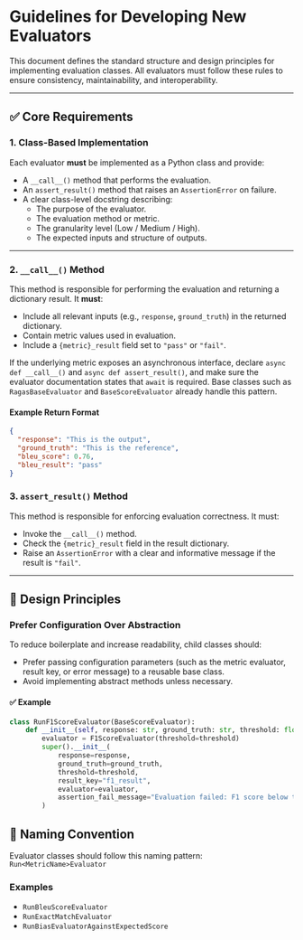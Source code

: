 # Guidelines for Developing New Evaluators

This document defines the standard structure and design principles for implementing evaluation classes. All evaluators must follow these rules to ensure consistency, maintainability, and interoperability.

---

## ✅ Core Requirements

### 1. Class-Based Implementation

Each evaluator **must** be implemented as a Python class and provide:

- A `__call__()` method that performs the evaluation.
- An `assert_result()` method that raises an `AssertionError` on failure.
- A clear class-level docstring describing:
  - The purpose of the evaluator.
  - The evaluation method or metric.
  - The granularity level (Low / Medium / High).
  - The expected inputs and structure of outputs.

---

### 2. `__call__()` Method

This method is responsible for performing the evaluation and returning a dictionary result. It **must**:

- Include all relevant inputs (e.g., `response`, `ground_truth`) in the returned dictionary.
- Contain metric values used in evaluation.
- Include a `{metric}_result` field set to `"pass"` or `"fail"`.

If the underlying metric exposes an asynchronous interface, declare `async def __call__()` and `async def assert_result()`, and make sure the evaluator documentation states that `await` is required. Base classes such as `RagasBaseEvaluator` and `BaseScoreEvaluator` already handle this pattern.

#### Example Return Format

```json
{
  "response": "This is the output",
  "ground_truth": "This is the reference",
  "bleu_score": 0.76,
  "bleu_result": "pass"
}
```
### 3. `assert_result()` Method

This method is responsible for enforcing evaluation correctness. It must:

- Invoke the `__call__()` method.
- Check the `{metric}_result` field in the result dictionary.
- Raise an `AssertionError` with a clear and informative message if the result is `"fail"`.

---

## 🔧 Design Principles

### Prefer Configuration Over Abstraction

To reduce boilerplate and increase readability, child classes should:

- Prefer passing configuration parameters (such as the metric evaluator, result key, or error message) to a reusable base class.
- Avoid implementing abstract methods unless necessary.

#### ✅ Example

```python
class RunF1ScoreEvaluator(BaseScoreEvaluator):
    def __init__(self, response: str, ground_truth: str, threshold: float):
        evaluator = F1ScoreEvaluator(threshold=threshold)
        super().__init__(
            response=response,
            ground_truth=ground_truth,
            threshold=threshold,
            result_key="f1_result",
            evaluator=evaluator,
            assertion_fail_message="Evaluation failed: F1 score below threshold"
        )
```
## 📌 Naming Convention

Evaluator classes should follow this naming pattern:  
`Run<MetricName>Evaluator`

### Examples

- `RunBleuScoreEvaluator`
- `RunExactMatchEvaluator`
- `RunBiasEvaluatorAgainstExpectedScore`



